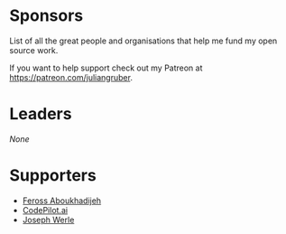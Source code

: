 # Sponsors

List of all the great people and organisations that help me fund my open source work.

If you want to help support check out my Patreon at https://patreon.com/juliangruber.

# Leaders

_None_

# Supporters

* [Feross Aboukhadijeh](https://www.patreon.com/feross)
* [CodePilot.ai](https://www.patreon.com/user?u=9715674)
* [Joseph Werle](https://www.patreon.com/jwerle)
